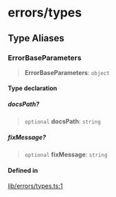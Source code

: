 # errors/types

## Type Aliases

### ErrorBaseParameters

> **ErrorBaseParameters**: `object`

#### Type declaration

##### docsPath?

> `optional` **docsPath**: `string`

##### fixMessage?

> `optional` **fixMessage**: `string`

#### Defined in

[lib/errors/types.ts:1](https://github.com/PufferFinance/puffer-sdk/blob/76e7ef64bae7e516a3502e53b1b67e1ba5bfc496/lib/errors/types.ts#L1)
